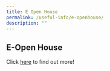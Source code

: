 ```yaml
---
title: E Open House
permalink: /useful-info/e-openhouse/
description: ""
---
```

## E-Open House
Click [here](https://ahmadibrahimsec.moe.edu.sg/useful-info/e-open-house) to find out more!